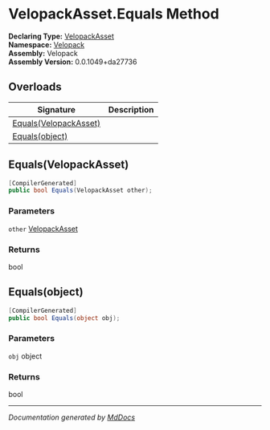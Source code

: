 ﻿<!--  
  <auto-generated>   
    The contents of this file were generated by a tool.  
    Changes to this file may be list if the file is regenerated  
  </auto-generated>   
-->

# VelopackAsset.Equals Method

**Declaring Type:** [VelopackAsset](../index.md)  
**Namespace:** [Velopack](../../index.md)  
**Assembly:** Velopack  
**Assembly Version:** 0.0.1049+da27736

## Overloads

| Signature                                     | Description |
| --------------------------------------------- | ----------- |
| [Equals(VelopackAsset)](#equalsvelopackasset) |             |
| [Equals(object)](#equalsobject)               |             |

## Equals(VelopackAsset)

```csharp
[CompilerGenerated]
public bool Equals(VelopackAsset other);
```

### Parameters

`other`  [VelopackAsset](../index.md)

### Returns

bool

## Equals(object)

```csharp
[CompilerGenerated]
public bool Equals(object obj);
```

### Parameters

`obj`  object

### Returns

bool

___

*Documentation generated by [MdDocs](https://github.com/ap0llo/mddocs)*
